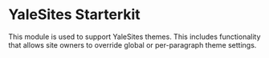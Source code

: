 # YaleSites Starterkit

This module is used to support YaleSites themes. This includes functionality
that allows site owners to override global or per-paragraph theme settings.
